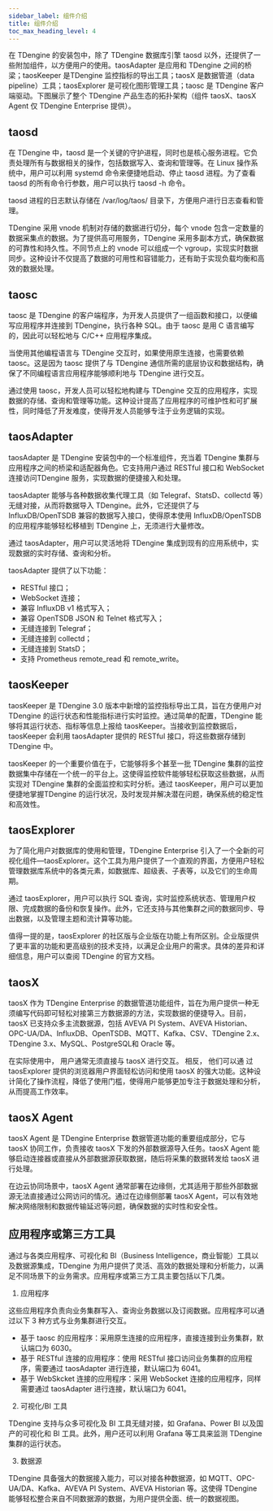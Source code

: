 ```yaml
---
sidebar_label: 组件介绍
title: 组件介绍
toc_max_heading_level: 4
---
```


在 TDengine 的安装包中，除了 TDengine 数据库引擎 taosd 以外，还提供了一些附加组件，以方便用户的使用。taosAdapter 是应用和 TDengine 之间的桥梁；taosKeeper 是TDengine 监控指标的导出工具；taosX 是数据管道（data pipeline）工具；taosExplorer 是可视化图形管理工具；taosc 是 TDengine 客户端驱动。下图展示了整个 TDengine 产品生态的拓扑架构（组件 taosX、taosX Agent 仅 TDengine Enterprise 提供）。

## taosd

在 TDengine 中，taosd 是一个关键的守护进程，同时也是核心服务进程。它负责处理所有与数据相关的操作，包括数据写入、查询和管理等。在 Linux 操作系统中，用户可以利用 systemd 命令来便捷地启动、停止 taosd 进程。为了查看 taosd 的所有命令行参数，用户可以执行 taosd -h 命令。

taosd 进程的日志默认存储在 /var/log/taos/ 目录下，方便用户进行日志查看和管理。

TDengine 采用 vnode 机制对存储的数据进行切分，每个 vnode 包含一定数量的数据采集点的数据。为了提供高可用服务，TDengine 采用多副本方式，确保数据的可靠性和持久性。不同节点上的 vnode 可以组成一个 vgroup，实现实时数据同步。这种设计不仅提高了数据的可用性和容错能力，还有助于实现负载均衡和高效的数据处理。

## taosc

taosc 是 TDengine 的客户端程序，为开发人员提供了一组函数和接口，以便编写应用程序并连接到 TDengine，执行各种 SQL。由于 taosc 是用 C 语言编写的，因此可以轻松地与 C/C++ 应用程序集成。

当使用其他编程语言与 TDengine 交互时，如果使用原生连接，也需要依赖 taosc。这是因为 taosc 提供了与 TDengine 通信所需的底层协议和数据结构，确保了不同编程语言应用程序能够顺利地与 TDengine 进行交互。

通过使用 taosc，开发人员可以轻松地构建与 TDengine 交互的应用程序，实现数据的存储、查询和管理等功能。这种设计提高了应用程序的可维护性和可扩展性，同时降低了开发难度，使得开发人员能够专注于业务逻辑的实现。

## taosAdapter

taosAdapter 是 TDengine 安装包中的一个标准组件，充当着 TDengine 集群与应用程序之间的桥梁和适配器角色。它支持用户通过 RESTful 接口和 WebSocket 连接访问TDengine 服务，实现数据的便捷接入和处理。

taosAdapter 能够与各种数据收集代理工具（如 Telegraf、StatsD、collectd 等）无缝对接，从而将数据导入 TDengine。此外，它还提供了与 InfluxDB/OpenTSDB 兼容的数据写入接口，使得原本使用 InfluxDB/OpenTSDB 的应用程序能够轻松移植到 TDengine 上，无须进行大量修改。

通过 taosAdapter，用户可以灵活地将 TDengine 集成到现有的应用系统中，实现数据的实时存储、查询和分析。

taosAdapter 提供了以下功能：
- RESTful 接口；
- WebSocket 连接；
- 兼容 InfluxDB v1 格式写入；
- 兼容 OpenTSDB JSON 和 Telnet 格式写入；
- 无缝连接到 Telegraf；
- 无缝连接到 collectd；
- 无缝连接到 StatsD；
- 支持 Prometheus remote_read 和 remote_write。

## taosKeeper

taosKeeper 是 TDengine 3.0 版本中新增的监控指标导出工具，旨在方便用户对TDengine 的运行状态和性能指标进行实时监控。通过简单的配置，TDengine 能够将其运行状态、指标等信息上报给 taosKeeper。当接收到监控数据后，taosKeeper 会利用 taosAdapter 提供的 RESTful 接口，将这些数据存储到 TDengine 中。

taosKeeper 的一个重要价值在于，它能够将多个甚至一批 TDengine 集群的监控数据集中存储在一个统一的平台上。这使得监控软件能够轻松获取这些数据，从而实现对 TDengine 集群的全面监控和实时分析。通过 taosKeeper，用户可以更加便捷地掌握TDengine 的运行状况，及时发现并解决潜在问题，确保系统的稳定性和高效性。

## taosExplorer

为了简化用户对数据库的使用和管理，TDengine Enterprise 引入了一个全新的可视化组件—taosExplorer。这个工具为用户提供了一个直观的界面，方便用户轻松管理数据库系统中的各类元素，如数据库、超级表、子表等，以及它们的生命周期。

通过 taosExplorer，用户可以执行 SQL 查询，实时监控系统状态、管理用户权限、完成数据的备份和恢复操作。此外，它还支持与其他集群之间的数据同步、导出数据，以及管理主题和流计算等功能。

值得一提的是，taosExplorer 的社区版与企业版在功能上有所区别。企业版提供了更丰富的功能和更高级别的技术支持，以满足企业用户的需求。具体的差异和详细信息，用户可以查阅 TDengine 的官方文档。

## taosX

taosX 作为 TDengine Enterprise 的数据管道功能组件，旨在为用户提供一种无须编写代码即可轻松对接第三方数据源的方法，实现数据的便捷导入。目前，taosX 已支持众多主流数据源，包括 AVEVA PI System、AVEVA Historian、OPC-UA/DA、InfluxDB、OpenTSDB、MQTT、Kafka、CSV、TDengine 2.x、TDengine 3.x、MySQL、PostgreSQL和 Oracle 等。

在实际使用中， 用户通常无须直接与 taosX 进行交互。 相反， 他们可以通 过taosExplorer 提供的浏览器用户界面轻松访问和使用 taosX 的强大功能。这种设计简化了操作流程，降低了使用门槛，使得用户能够更加专注于数据处理和分析，从而提高工作效率。

## taosX Agent

taosX Agent 是 TDengine Enterprise 数据管道功能的重要组成部分，它与 taosX 协同工作，负责接收 taosX 下发的外部数据源导入任务。taosX Agent 能够启动连接器或直接从外部数据源获取数据，随后将采集的数据转发给 taosX 进行处理。

在边云协同场景中，taosX Agent 通常部署在边缘侧，尤其适用于那些外部数据源无法直接通过公网访问的情况。通过在边缘侧部署 taosX Agent，可以有效地解决网络限制和数据传输延迟等问题，确保数据的实时性和安全性。

## 应用程序或第三方工具

通过与各类应用程序、可视化和 BI（Business Intelligence，商业智能）工具以及数据源集成，TDengine 为用户提供了灵活、高效的数据处理和分析能力，以满足不同场景下的业务需求。应用程序或第三方工具主要包括以下几类。

1. 应用程序

这些应用程序负责向业务集群写入、查询业务数据以及订阅数据。应用程序可以通过以下 3 种方式与业务集群进行交互。
- 基于 taosc 的应用程序：采用原生连接的应用程序，直接连接到业务集群，默认端口为 6030。
- 基于 RESTful 连接的应用程序：使用 RESTful 接口访问业务集群的应用程序，需要通过 taosAdapter 进行连接，默认端口为 6041。
- 基于 WebSkcket 连接的应用程序：采用 WebSocket 连接的应用程序，同样需要通过 taosAdapter 进行连接，默认端口为 6041。

2. 可视化/BI 工具

TDengine 支持与众多可视化及 BI 工具无缝对接，如 Grafana、Power BI 以及国产的可视化和 BI 工具。此外，用户还可以利用 Grafana 等工具来监测 TDengine 集群的运行状态。

3. 数据源

TDengine 具备强大的数据接入能力，可以对接各种数据源，如 MQTT、OPC-UA/DA、Kafka、AVEVA PI System、AVEVA Historian 等。这使得 TDengine 能够轻松整合来自不同数据源的数据，为用户提供全面、统一的数据视图。